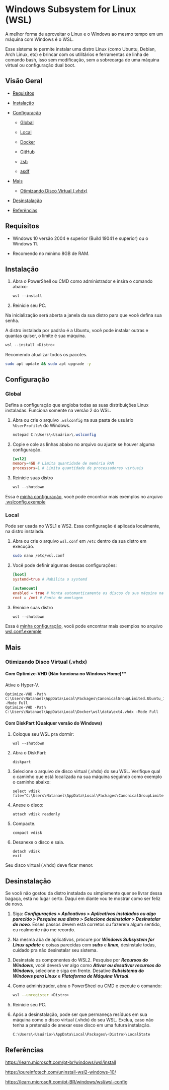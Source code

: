# Windows Subsystem for Linux (WSL)

A melhor forma de aproveitar o Linux e o Windows ao mesmo tempo em um máquina com Windows é o WSL.

Esse sistema te permite instalar uma distro Linux (como Ubuntu, Debian, Arch Linux, etc) e brincar com os utilitários e ferramentas de linha de comando bash, isso sem modificação, sem a sobrecarga de uma máquina virtual ou configuração dual boot.

## Visão Geral

- [Requisitos](#requisitos)

- [Instalação](#instalação)

- [Configuração](#configuração)

  - [Global](#global)

  - [Local](#local)

  - [Docker](/docker.md)

  - [GitHub](/github.md)

  - [zsh](/zhs.md)

  - [asdf](/asdf.md)

- [Mais](#mais)

  - [Otimizando Disco Virtual (.vhdx)](#otimizando-disco-virtual-vhdx)

- [Desinstalação](#desinstalação)

- [Referências](#referências)

## Requisitos

- Windows 10 versão 2004 e superior (Build 19041 e superior) ou o Windows 11.

- Recomendo no mínimo 8GB de RAM.

## Instalação

1. Abra o PowerShell ou CMD como administrador e insira o comando abaixo:

    ```powershell
    wsl --install
    ```

2. Reinicie seu PC.

Na inicialização será aberta a janela da sua distro para que você defina sua senha.

A distro instalada por padrão é a Ubuntu, você pode instalar outras e quantas quiser, o limite é sua máquina.

```powershell
wsl --install <Distro>
```

Recomendo atualizar todos os pacotes.

```sh
sudo apt update && sudo apt upgrade -y
```

## Configuração

### Global

Defina a configuração que engloba todas as suas distribuições Linux instaladas. Funciona somente na versão 2 do WSL.

1. Abra ou crie o arquivo `.wslconfig` na sua pasta de usuário `%UserProfile%` do Windows.

    ```powershell
    notepad C:\Users\<Usuário>\.wslconfig
    ```

2. Copie e cole as linhas abaixo no arquivo ou ajuste se houver alguma configuração.

    ````conf
    [wsl2]
    memory=4GB # Limita quantidade de memória RAM
    processors=1 # Limita quantidade de processadores virtuais
    ````

3. Reinicie suas distro

    ```powershell
    wsl --shutdown
    ```

Essa é [minha configuração](/my-config-files/.wslconfig), você pode encontrar mais exemplos no arquivo [.wslconfig.exemple](/my-config-files/.wslconfig.exemple)

### Local

Pode ser usada no WSL1 e WS2. Essa configuração é aplicada localmente, na distro instalada.

1. Abra ou crie o arquivo `wsl.conf` em `/etc` dentro da sua distro em execução.

    ```sh
    sudo nano /etc/wsl.conf
    ```

2. Você pode definir algumas dessas configurações:

    ```conf
    [boot]
    systemd=true # Habilita o systemd

    [automount]
    enabled = true # Monta automanticamente os discos de sua máquina na distro
    root = /mnt # Ponto de montagem
    ```

3. Reinicie suas distro

    ```powershell
    wsl --shutdown
    ```

Essa é [minha configuração](/my-config-files/wsl.conf), você pode encontrar mais exemplos no arquivo [wsl.conf.exemple](/my-config-files/wsl.conf.exemple)

## Mais

### Otimizando Disco Virtual (.vhdx)

#### Com Optimize-VHD (Não funciona no Windows Home)**

Ative o Hyper-V.

```shell
Optimize-VHD -Path C:\Users\Natanael\AppData\Local\Packages\CanonicalGroupLimited.Ubuntu_79rhkp1fndgsc\LocalState\ext4.vhdx -Mode Full
Optimize-VHD -Path C:\Users\Natanael\AppData\Local\Docker\wsl\data\ext4.vhdx -Mode Full
```

#### Com DiskPart (Qualquer versão do Windows)

1. Coloque seu WSL pra dormir:

    ```shell
    wsl --shutdown
    ```

2. Abra o DiskPart:

    ```shell
    diskpart
    ```

3. Selecione o arquivo de disco virtual (.vhdx) do seu WSL. Verifique qual o caminho que está localizada na sua máquina seguindo como exemplo o caminho abaixo:

    ```shell
    select vdisk file="C:\Users\Natanael\AppData\Local\Packages\CanonicalGroupLimited.Ubuntu_79rhkp1fndgsc\LocalState\ext4.vhdx"
    ```

4. Anexe o disco:

    ```shell
    attach vdisk readonly
    ```

5. Compacte.

    ```shell
    compact vdisk
    ```

6. Desanexe o disco e saia.

    ```shell
    detach vdisk
    exit
    ```

Seu disco virtual (.vhdx) deve ficar menor.

## Desinstalação

Se você não gostou da distro instalada ou simplemente quer se livrar dessa bagaça, está no lugar certo. Daqui em diante vou te mostrar como ser feliz de novo.

1. Siga: ***Configurações > Aplicativos > Aplicativos instalados ou algo parecido > Pesquise sua distro > Selecione desinstalar > Desinstalar de novo***. Esses passos devem está corretos ou fazerem algum sentido, eu realmente não me recordo.

2. Na mesma aba de aplicativos, procure por ***Windows Subsystem for Linux update*** e coisas parecidas com ***subs*** e ***linux***, desinstale todas, cuidado pra não desinstalar seu sistema.

3. Desinstale os componentes do WSL2. Pesquise por ***Recursos do Windows***, você deverá ver algo como ***Ativar ou desativar recursos do Windows***, selecione e siga em frente. Desative ***Subsistema do Windows para Linux*** e ***Plataforma de Máquina Virtual***.

4. Como administrador, abra o PowerSheel ou CMD e execute o comando:

    ```sh
    wsl --unregister <Distro>
    ```

5. Reinicie seu PC.

6. Após a desinstalação, pode ser que permaneça resíduos em sua máquina como o disco virtual (.vhdx) do seu WSL. Exclua, caso não tenha a pretensão de anexar esse disco em uma futura instalação.

    ```powershell
    C:\Users\<Usuário>\AppData\Local\Packages\<Distro>\LocalState
    ```

## Referências

<https://learn.microsoft.com/pt-br/windows/wsl/install>

<https://pureinfotech.com/uninstall-wsl2-windows-10/>

<https://learn.microsoft.com/pt-BR/windows/wsl/wsl-config>
